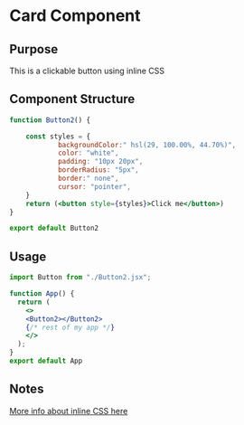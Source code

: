 # Card Component

## Purpose
This is a clickable button using inline CSS

## Component Structure
```jsx
function Button2() {

    const styles = {
            backgroundColor:" hsl(29, 100.00%, 44.70%)",
            color: "white",
            padding: "10px 20px",
            borderRadius: "5px",
            border:" none",
            cursor: "pointer",
    }
    return (<button style={styles}>Click me</button>)
}

export default Button2
```

## Usage
```jsx
import Button from "./Button2.jsx";

function App() {
  return (
    <>
    <Button2></Button2>
    {/* rest of my app */}
    </>
  ); 
}
export default App
```

## Notes

[More info about inline CSS here](https://github.com/Aukryx/React_course/blob/main/docs/learning/day1.md)
